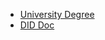 - [University Degree](university-degree.json)
- [DID Doc](https://digitalcredentials.github.io/samples/.well-known/did.json)
